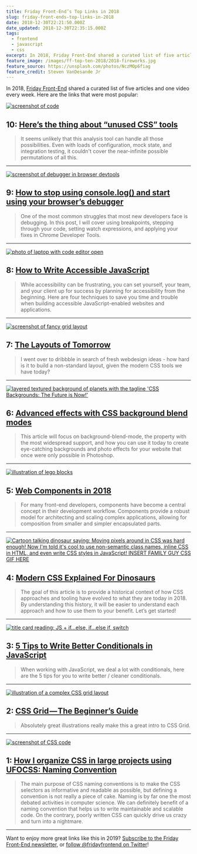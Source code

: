 ```yaml
---
title: Friday Front-End’s Top Links in 2018
slug: friday-front-ends-top-links-in-2018
date: 2018-12-30T22:21:50.000Z
date_updated: 2018-12-30T22:35:15.000Z
tags:
  - frontend
  - javascript
  - css
excerpt: In 2018, Friday Front-End shared a curated list of five articles and one video every week. Here are the links that were most popular.
feature_image: /images/ff-top-ten-2018/2018-fireworks.jpg
feature_source: https://unsplash.com/photos/NczMOp6fiag
feature_credit: Steven VanDesande Jr
---
```


In 2018, [Friday Front-End](https://fridayfrontend.com/) shared a curated list of five articles and one video every week. Here are the links that were most popular:

[![screenshot of code](/images/ff-top-ten-2018/unused-css-2.png)](https://css-tricks.com/heres-the-thing-about-unused-css-tools/)

## 10: [Here’s the thing about “unused CSS” tools](https://css-tricks.com/heres-the-thing-about-unused-css-tools/)

> It seems unlikely that this analysis tool can handle all those possibilities. Even with loads of configuration, mock state, and integration testing, it couldn't cover the near-infinite possible permutations of all this.

---

[![screenshot of debugger in browser devtools](/images/ff-top-ten-2018/debug.png)](https://medium.com/datadriveninvestor/stopping-using-console-log-and-start-using-your-browsers-debugger-62bc893d93ff)

## 9: [How to stop using console.log() and start using your browser’s debugger](https://medium.com/datadriveninvestor/stopping-using-console-log-and-start-using-your-browsers-debugger-62bc893d93ff)

> One of the most common struggles that most new developers face is debugging. In this post, I will cover using breakpoints, stepping through your code, setting watch expressions, and applying your fixes in Chrome Developer Tools.

---

[![photo of laptop with code editor open](/images/ff-top-ten-2018/accessible-javascript.jpg)](https://medium.com/dailyjs/4-javascript-techniques-for-building-accessible-web-interfaces-348f820c157f)

## 8: [How to Write Accessible JavaScript](https://medium.com/dailyjs/4-javascript-techniques-for-building-accessible-web-interfaces-348f820c157f)

> While accessibility can be frustrating, you can set yourself, your team, and your client up for success by planning for accessibility from the beginning. Here are four techniques to save you time and trouble when building accessible JavaScript-enabled websites and applications.

---

[![screenshot of fancy grid layout](/images/ff-top-ten-2018/layouts-of-tomorrow.jpg)](https://mxb.at/blog/layouts-of-tomorrow/)

## 7: [The Layouts of Tomorrow](https://mxb.at/blog/layouts-of-tomorrow/)

> I went over to dribbble in search of fresh webdesign ideas - how hard is it to build a non-standard layout, given the modern CSS tools we have today?

---

[![layered textured background of planets with the tagline 'CSS Backgrounds: The Future is Now!'](/images/ff-top-ten-2018/css-backgrounds.jpg)](https://blog.logrocket.com/advanced-effects-with-css-background-blend-modes-4b750198522a)

## 6: [Advanced effects with CSS background blend modes](https://blog.logrocket.com/advanced-effects-with-css-background-blend-modes-4b750198522a)

> This article will focus on background-blend-mode, the property with the most widespread support, and how you can use it today to create eye-catching backgrounds and photo effects for your website that once were only possible in Photoshop.

---

[![illustration of lego blocks](/images/ff-top-ten-2018/web-components.png)](https://www.sitepen.com/blog/2018/07/06/web-components-in-2018/)

## 5: [Web Components in 2018](https://www.sitepen.com/blog/2018/07/06/web-components-in-2018/)

> For many front-end developers, components have become a central concept in their development workflow. Components provide a robust model for architecting and scaling complex applications, allowing for composition from smaller and simpler encapsulated parts.

---

[![Cartoon talking dinosaur saying: Moving pixels around in CSS was hard enough! Now I'm told it's cool to use non-semantic class names, inline CSS in HTML, and even write CSS styles in JavaScript! INSERT FAMILY GUY CSS GIF HERE](/images/ff-top-ten-2018/css-for-dinos.png)](https://medium.com/actualize-network/modern-css-explained-for-dinosaurs-5226febe3525)

## 4: [Modern CSS Explained For Dinosaurs](https://medium.com/actualize-network/modern-css-explained-for-dinosaurs-5226febe3525)

> The goal of this article is to provide a historical context of how CSS approaches and tooling have evolved to what they are today in 2018. By understanding this history, it will be easier to understand each approach and how to use them to your benefit. Let’s get started!

---

[![title card reading: JS + if…else, if…else if, switch](/images/ff-top-ten-2018/js-conditionals.png)](https://scotch.io/tutorials/5-tips-to-write-better-conditionals-in-javascript)

## 3: [5 Tips to Write Better Conditionals in JavaScript](https://scotch.io/tutorials/5-tips-to-write-better-conditionals-in-javascript)

> When working with JavaScript, we deal a lot with conditionals, here are the 5 tips for you to write better / cleaner conditionals.

---

[![illustration of a complex CSS grid layout](/images/ff-top-ten-2018/css-grid.png)](https://medium.freecodecamp.org/css-grid-the-beginners-guide-45998e6f6b8)

## 2: [CSS Grid — The Beginner’s Guide](https://medium.freecodecamp.org/css-grid-the-beginners-guide-45998e6f6b8)

> Absolutely great illustrations really make this a great intro to CSS Grid.

---

[![screenshot of CSS code](/images/ff-top-ten-2018/ufocss.jpg)](https://medium.com/openmindonline/how-i-organize-css-in-large-projects-using-ufocss-part-2-68786ff41749)

## 1: [How I organize CSS in large projects using UFOCSS: Naming Convention](https://medium.com/openmindonline/how-i-organize-css-in-large-projects-using-ufocss-part-2-68786ff41749)

> The main purpose of CSS naming conventions is to make the CSS selectors as informative and readable as possible, but defining a convention is not really a piece of cake. Naming is by far one the most debated activities in computer science. We can definitely benefit of a naming convention that helps us to write maintainable and scalable code. On the contrary, poorly written CSS can quickly drive us crazy and turn into a nightmare.

---

Want to enjoy more great links like this in 2019? [Subscribe to the Friday Front-End newsletter](https://fridayfrontend.com/), or [follow @fridayfrontend on Twitter](https://twitter.com/fridayfrontend)!
